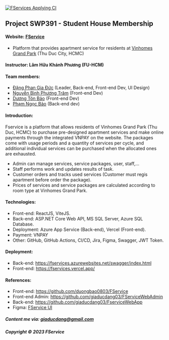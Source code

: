 [![FServices Applying CI](https://github.com/giaducdang03/FserviceWebApp/actions/workflows/CI-CD.yml/badge.svg?branch=main)](https://github.com/giaducdang03/FserviceWebApp/actions/workflows/CI-CD.yml)

## Project SWP391 - Student House Membership

#### Website: [FService](https://fservices.vercel.app)
- Platform that provides apartment service for residents at [Vinhomes Grand Park](https://vinhome.com.vn/vinhomes-grand-park/) (Thu Duc City, HCMC)

#### Instructor: Lâm Hữu Khánh Phương (FU-HCM)

#### Team members:

- [Đặng Phan Gia Đức](https://github.com/giaducdang03) (Leader, Back-end, Front-end Dev, UI Design)
- [Nguyễn Bình Phương Trâm](https://github.com/phwtram) (Front-end Dev)
- [Dương Tôn Bảo](https://github.com/duongbao0803) (Front-end Dev)
- [Phạm Ngọc Bảo](https://github.com/ngocbubuh) (Back-end dev)

#### Introduction:

Fservice is a platform that allows residents of Vinhomes Grand Park (Thu Duc, HCMC) to purchase pre-designed apartment services and make online payments through the integrated VNPAY on the website. The packages come with usage periods and a quantity of services per cycle, and additional individual services can be purchased when the allocated ones are exhausted.

- Admin can manage services, service packages, user, staff,...
- Staff performs work and updates results of task.
- Customer orders and tracks used services (Customer must regis apartment before order the package).
- Prices of services and service packages are calculated according to room type at Vinhomes Grand Park.

#### Technologies:

- Front-end: ReactJS, ViteJS.
- Back-end: ASP.NET Core Web API, MS SQL Server, Azure SQL Database.
- Deployment: Azure App Service (Back-end), Vercel (Front-end).
- Payment: VNPAY
- Other: GitHub, GitHub Actions, CI/CD, Jira, Figma, Swagger, JWT Token.

#### Deployment:
- Back-end: https://fservices.azurewebsites.net/swagger/index.html
- Front-end: https://fservices.vercel.app/

#### References:

- Front-end: https://github.com/duongbao0803/FService
- Front-end Admin: https://github.com/giaducdang03/FServiceWebAdmin
- Back-end: https://github.com/giaducdang03/FserviceWebApp
- Figma: [FService UI](https://www.figma.com/file/CleRjdHnXB8jfVlJiRP3lh/UI_StudentMemberShipCart?type=design&node-id=764%3A647&mode=design&t=0bGqF89ZE1R0Esnb-1)

##### Content me via: giaducdang@gmail.com

##### Copyright &#169; 2023 FService
